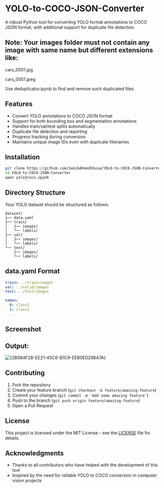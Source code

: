 # YOLO-to-COCO-JSON-Converter

A robust Python tool for converting YOLO format annotations to COCO JSON format, with additional support for duplicate file detection.

## Note: Your images folder must not contain any image with same name but different extensions like:
cars_0001.jpg

cars_0001.jpeg

Use deduplicator.ipynb to find and remove such duplicated files.

## Features

- Convert YOLO annotations to COCO JSON format
- Support for both bounding box and segmentation annotations
- Handles train/val/test splits automatically
- Duplicate file detection and reporting
- Progress tracking during conversion
- Maintains unique image IDs even with duplicate filenames

## Installation

```bash
git clone https://github.com/SakibAhmedShuva/YOLO-to-COCO-JSON-Converter.git
cd YOLO-to-COCO-JSON-Converter
open yolo2coco.ipynb
```

## Directory Structure

Your YOLO dataset should be structured as follows:

```
dataset/
├── data.yaml
├── train/
│   ├── images/
│   └── labels/
├── val/
│   ├── images/
│   └── labels/
└── test/
    ├── images/
    └── labels/
```

## data.yaml Format

```yaml
train: ../train/images
val: ../valid/images
test: ../test/images

names:
  0: class1
  1: class2
  ...
```

## Screenshot
## Output:
![{2B084F2B-EE21-45C6-B1C9-EEB0ED296A7A}](https://github.com/user-attachments/assets/e425a620-b3af-4662-8da9-e6dc75a993d6)


## Contributing

1. Fork the repository
2. Create your feature branch (`git checkout -b feature/amazing-feature`)
3. Commit your changes (`git commit -m 'Add some amazing feature'`)
4. Push to the branch (`git push origin feature/amazing-feature`)
5. Open a Pull Request

## License

This project is licensed under the MIT License - see the [LICENSE](LICENSE) file for details.

## Acknowledgments

- Thanks to all contributors who have helped with the development of this tool
- Inspired by the need for reliable YOLO to COCO conversion in computer vision projects
